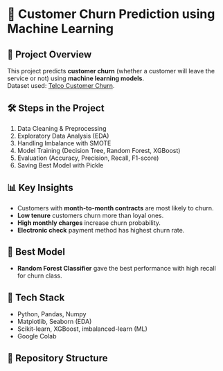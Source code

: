 # 📘 Customer Churn Prediction using Machine Learning  

## 📌 Project Overview  
This project predicts **customer churn** (whether a customer will leave the service or not) using **machine learning models**.  
Dataset used: [Telco Customer Churn](https://www.kaggle.com/datasets/blastchar/telco-customer-churn).  

## 🛠️ Steps in the Project  
1. Data Cleaning & Preprocessing  
2. Exploratory Data Analysis (EDA)  
3. Handling Imbalance with SMOTE  
4. Model Training (Decision Tree, Random Forest, XGBoost)  
5. Evaluation (Accuracy, Precision, Recall, F1-score)  
6. Saving Best Model with Pickle  

## 📊 Key Insights  
- Customers with **month-to-month contracts** are most likely to churn.  
- **Low tenure** customers churn more than loyal ones.  
- **High monthly charges** increase churn probability.  
- **Electronic check** payment method has highest churn rate.  

## 🧠 Best Model  
- **Random Forest Classifier** gave the best performance with high recall for churn class.  

## 🚀 Tech Stack  
- Python, Pandas, Numpy  
- Matplotlib, Seaborn (EDA)  
- Scikit-learn, XGBoost, imbalanced-learn (ML)  
- Google Colab  

## 📂 Repository Structure  
